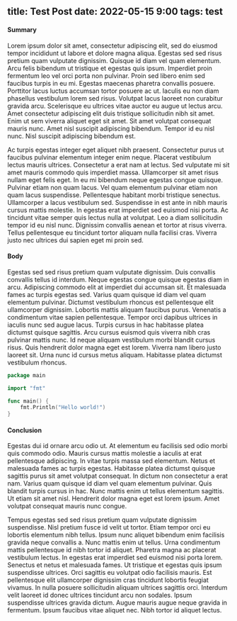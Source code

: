 title: Test Post
date: 2022-05-15 9:00
tags: test
---

#### Summary

Lorem ipsum dolor sit amet, consectetur adipiscing elit, sed do eiusmod tempor incididunt ut labore et dolore magna aliqua. Egestas sed sed risus pretium quam vulputate dignissim. Quisque id diam vel quam elementum. Arcu felis bibendum ut tristique et egestas quis ipsum. Imperdiet proin fermentum leo vel orci porta non pulvinar. Proin sed libero enim sed faucibus turpis in eu mi. Egestas maecenas pharetra convallis posuere. Porttitor lacus luctus accumsan tortor posuere ac ut. Iaculis eu non diam phasellus vestibulum lorem sed risus. Volutpat lacus laoreet non curabitur gravida arcu. Scelerisque eu ultrices vitae auctor eu augue ut lectus arcu. Amet consectetur adipiscing elit duis tristique sollicitudin nibh sit amet. Enim ut sem viverra aliquet eget sit amet. Sit amet volutpat consequat mauris nunc. Amet nisl suscipit adipiscing bibendum. Tempor id eu nisl nunc. Nisl suscipit adipiscing bibendum est.

Ac turpis egestas integer eget aliquet nibh praesent. Consectetur purus ut faucibus pulvinar elementum integer enim neque. Placerat vestibulum lectus mauris ultrices. Consectetur a erat nam at lectus. Sed vulputate mi sit amet mauris commodo quis imperdiet massa. Ullamcorper sit amet risus nullam eget felis eget. In eu mi bibendum neque egestas congue quisque. Pulvinar etiam non quam lacus. Vel quam elementum pulvinar etiam non quam lacus suspendisse. Pellentesque habitant morbi tristique senectus. Ullamcorper a lacus vestibulum sed. Suspendisse in est ante in nibh mauris cursus mattis molestie. In egestas erat imperdiet sed euismod nisi porta. Ac tincidunt vitae semper quis lectus nulla at volutpat. Leo a diam sollicitudin tempor id eu nisl nunc. Dignissim convallis aenean et tortor at risus viverra. Tellus pellentesque eu tincidunt tortor aliquam nulla facilisi cras. Viverra justo nec ultrices dui sapien eget mi proin sed.

#### Body

Egestas sed sed risus pretium quam vulputate dignissim. Duis convallis convallis tellus id interdum. Neque egestas congue quisque egestas diam in arcu. Adipiscing commodo elit at imperdiet dui accumsan sit. Et malesuada fames ac turpis egestas sed. Varius quam quisque id diam vel quam elementum pulvinar. Dictumst vestibulum rhoncus est pellentesque elit ullamcorper dignissim. Lobortis mattis aliquam faucibus purus. Venenatis a condimentum vitae sapien pellentesque. Tempor orci dapibus ultrices in iaculis nunc sed augue lacus. Turpis cursus in hac habitasse platea dictumst quisque sagittis. Arcu cursus euismod quis viverra nibh cras pulvinar mattis nunc. Id neque aliquam vestibulum morbi blandit cursus risus. Quis hendrerit dolor magna eget est lorem. Viverra nam libero justo laoreet sit. Urna nunc id cursus metus aliquam. Habitasse platea dictumst vestibulum rhoncus.

```go
package main

import "fmt"

func main() {
	fmt.Println("Hello world!")
}
```

#### Conclusion

Egestas dui id ornare arcu odio ut. At elementum eu facilisis sed odio morbi quis commodo odio. Mauris cursus mattis molestie a iaculis at erat pellentesque adipiscing. In vitae turpis massa sed elementum. Netus et malesuada fames ac turpis egestas. Habitasse platea dictumst quisque sagittis purus sit amet volutpat consequat. In dictum non consectetur a erat nam. Varius quam quisque id diam vel quam elementum pulvinar. Quis blandit turpis cursus in hac. Nunc mattis enim ut tellus elementum sagittis. Ut etiam sit amet nisl. Hendrerit dolor magna eget est lorem ipsum. Amet volutpat consequat mauris nunc congue.

Tempus egestas sed sed risus pretium quam vulputate dignissim suspendisse. Nisl pretium fusce id velit ut tortor. Etiam tempor orci eu lobortis elementum nibh tellus. Ipsum nunc aliquet bibendum enim facilisis gravida neque convallis a. Nunc mattis enim ut tellus. Urna condimentum mattis pellentesque id nibh tortor id aliquet. Pharetra magna ac placerat vestibulum lectus. In egestas erat imperdiet sed euismod nisi porta lorem. Senectus et netus et malesuada fames. Ut tristique et egestas quis ipsum suspendisse ultrices. Orci sagittis eu volutpat odio facilisis mauris. Est pellentesque elit ullamcorper dignissim cras tincidunt lobortis feugiat vivamus. In nulla posuere sollicitudin aliquam ultrices sagittis orci. Interdum velit laoreet id donec ultrices tincidunt arcu non sodales. Ipsum suspendisse ultrices gravida dictum. Augue mauris augue neque gravida in fermentum. Ipsum faucibus vitae aliquet nec. Nibh tortor id aliquet lectus.

